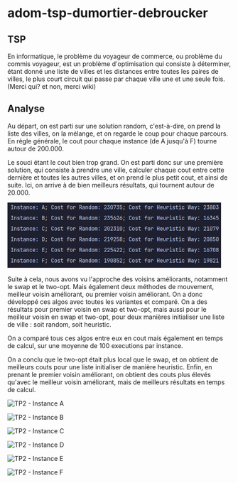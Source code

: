 # adom-tsp-dumortier-debroucker

## TSP
En informatique, le problème du voyageur de commerce, ou problème du commis voyageur, 
est un problème d'optimisation qui consiste à déterminer, étant donné une liste de villes 
et les distances entre toutes les paires de villes, le plus court circuit qui passe 
par chaque ville une et une seule fois.
(Merci qui? et non, merci wiki)

## Analyse

Au départ, on est parti sur une solution random, c'est-à-dire, on prend la liste des villes, 
on la mélange, et on regarde le coup pour chaque parcours.
En règle générale, le cout pour chaque instance (de A jusqu'à F) tourne autour de 200.000.

Le souci étant le cout bien trop grand. On est parti donc sur une première solution, qui consiste 
à prendre une ville, calculer chaque cout entre cette dernière et toutes les autres villes, et on
prend le plus petit cout, et ainsi de suite. Ici, on arrive à de bien meilleurs résultats, qui 
tournent autour de 20.000.


![TP1](/img/cost_random_heuristic.png)

Suite à cela, nous avons vu l'approche des voisins améliorants, notamment le swap et le two-opt.
Mais également deux méthodes de mouvement, meilleur voisin améliorant, ou premier voisin améliorant.
On a donc développé ces algos avec toutes les variantes et comparé.
On a des résultats pour premier voisin en swap et two-opt, mais aussi pour le meilleur voisin en 
swap et two-opt, pour deux manières initialiser une liste de ville : soit random, soit heuristic.

On a comparé tous ces algos entre eux en cout mais également en temps de calcul, sur une 
moyenne de 100 executions par instance.

On a conclu que le two-opt était plus local que le swap, et on obtient de meilleurs couts 
pour une liste initialiser de manière heuristic. Enfin, en prenant le premier voisin améliorant, 
on obtient des couts plus élevés qu'avec le meilleur voisin améliorant, mais de meilleurs résultats 
en temps de calcul.

![TP2 - Instance A](/img/A)

![TP2 - Instance B](/img/B)

![TP2 - Instance C](/img/C)

![TP2 - Instance D](/img/D)

![TP2 - Instance E](/img/E)

![TP2 - Instance F](/img/F)